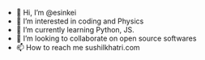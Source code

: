 - 👋 Hi, I’m @esinkei
- 👀 I’m interested in coding and Physics
- 🌱 I’m currently learning Python, JS.
- 💞️ I’m looking to collaborate on open source softwares
- 📫 How to reach me sushilkhatri.com

<!---
esinkei/esinkei is a ✨ special ✨ repository because its `README.md` (this file) appears on your GitHub profile.
You can click the Preview link to take a look at your changes.
--->
